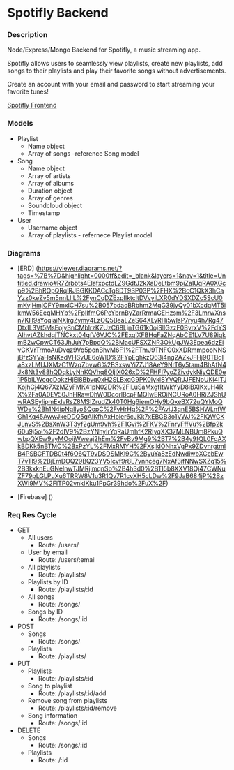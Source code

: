 # Spotifly Backend

### Description
Node/Express/Mongo Backend for Spotifly, a music streaming app.

Spotifly allows users to seamlessly view playlists, create new playlists, add songs to their playlists and play their favorite songs without advertisements.

Create an account with your email and password to start streaming your favorite tunes!

[Spotifly Frontend](https://github.com/aaixn/spotifly-frontend.git)


### Models

- Playlist
    - Name object
    - Array of songs -reference Song model
- Song
    - Name object
    - Array of artists
    - Array of albums
    - Duration object
    - Array of genres 
    - Soundcloud object
    - Timestamp
- User
    - Username object
    - Array of playlists - refernece Playlist model

### Diagrams
- [ERD] (https://viewer.diagrams.net/?tags=%7B%7D&highlight=0000ff&edit=_blank&layers=1&nav=1&title=Untitled.drawio#R7Zrbbts4EIafxpctdLZ9GdtJ2kXaDeLtbm9piZaIUqRA0XGcp9%2BhROpQRqlRJBGKKDACcTg8DT9SP03P%2FHX%2BcC1QkX3hCaYzz0keZv5m5nnLIIL%2FynCqDZExpIIktcltDVvyiLXR0dYDSXDZc5ScU0mKvjHmjOFY9mxICH7su%2B057bdaoBRbhm2MqG39jyQy01bXcdqMT5ikmW56EeqMHYp%2FpIIfmG6PcYbrnByZarRrmaGEHzsm%2F3LmrwXnsn7KH9aYqqiaiNXlrgZymy4LzOQ5BeaLZeS64XLvRHi5wIsP7ryu4h7Rg47DtxIL3Vt5MsEpjySnCMblrzKZUzC68LjnTG61k0ojSlIGzzF0ByrxV%2FdYSAIhvtAZkhdgjTNCkxt04gfV6VJC%2FExqlXFBHqFaZNqAbCE1LV7U89iqkmB2wCpwCT63JhJuY7pBpdQ%2BMacUFSXZNR3OkUgJW3Epea6dzEivCKVrTrmoAuDvqz9Vq5ponBhvM6F1%2FTmJ9TNFO0xXDRmmpooNNSjBfzSYVaHsNKedVHSvUE6oWlD%2FYpEghkzQ63i4ng2AZkJFHj90TBqIa8xzLMUJXMzC1WzqZbvw6%2BSxswYi7ZJ18AeY9NrT6y5tam4BhAfN4Jk8Nt3v88hQDqkLyNhKQVhq8QljlX026xD%2FHFI7yoZZivdykNiyQDE0e1P5bILWcqcDokzHjEi8Bbvq0xH2SLBxqG9PK0IykiSYVQRJJFENoUKl4ITJKojhCj4Q67XzMZyFMK41pN02DR%2FlLuSaMxgfItWkYyD8iBXlKxuH4RX%2Fa0A0EV50JhHRawDhW0DcorI8cpFMQIwEROiNCURoA0HRiZJShUwRASEylipmExlvRsZ8MSIZrudZk40T0Hg6iemOHy9bQxeBX72uQYMoQWDe%2Bh1N4ipNgllyoSQopC%2FvHrHg%2F%2FAviJ3qnE5BSHWLnfWGh1Kq45AwwJkeDDQ5qAlKfhAxHoier6cJKk7xEBGB3o1VWJ%2FlQWCKJLnvS%2BsXnW3T3yf2gUm9vh%2F1Gvi%2FKV%2FnryFffVu%2Bfp2k60u9j5ol%2F2dIV9%2BzYNhylrYqRaUmhfK2RIyqXX37MLNBUm8PkuQwbpQXEw9vyMOoijWweaj2hEm%2FvBv9Mg9%2BT7%2B4y9fQL0FgAXkBDKk5nBTMC%2BxPzYL%2FMxRMYH%2FXsjkIONhxVgPx9ZDvnrgtmIB4PSBGFTDB0t4f6O6QT9vDSDSMKl9C%2ByuYa8zEdNwdiwbXCcbEwT7vTl9%2BjEmDOQ29BQ23YV5Icvf9r8L7vnnceg7NxAf3ifNNwSXZq15%2B3kxknEuGNelnwTJMRjimqnSb%2B4h3d0%2BTI5b8XXV18Oj47CWNuZF79pLGLPuXu6TRRW8V1u3R1Qv7R1cvXH5cLDw%2F9JaB684jP%2BzXWI9MV%2FITP02vnkIKku1PpGr39hdo%2FuX%2F)

- [Firebase] ()

### Req Res Cycle
- GET
    - All users
        - Route: /users/
    - User by email
        - Route: /users/:email
    - All playlists
        - Route: /playlists/
    - Playlists by ID
        - Route: /playlists/:id
    - All songs
        - Route: /songs/
    - Songs by ID
        - Route: /songs/:id
- POST
    - Songs
        - Route: /songs/
    - Playlists
        - Route: /playlists/
- PUT
    - Playlists
        - Route: /playlists/:id
    - Song to playlist
        - Route: /playlists/:id/add
    - Remove song from playlists
        - Route: /playlists/:id/remove
    - Song information
        - Route: /songs/:id
- DELETE
    - Songs
        - Route: /songs/:id
    - Playlists
        - Route: /:id
